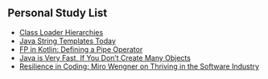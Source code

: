 ## Personal Study List
<!-- BLOG-POST-LIST:START -->
- [Class Loader Hierarchies](https://foojay.io/today/class-loader-hierarchies/)
- [Java String Templates Today](https://foojay.io/today/java-string-templates-today/)
- [FP in Kotlin: Defining a Pipe Operator](https://foojay.io/today/fp-in-kotlin-defining-a-pipe-operator/)
- [Java is Very Fast, If You Don’t Create Many Objects](https://foojay.io/today/java-is-very-fast/)
- [Resilience in Coding: Miro Wengner on Thriving in the Software Industry](https://foojay.io/today/resilience-in-coding-miro-wengner-on-thriving-in-the-software-industry/)
<!-- BLOG-POST-LIST:END -->  
